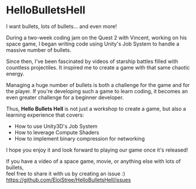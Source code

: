 # HelloBulletsHell
I want bullets, lots of bullets... and even more!

During a two-week coding jam on the Quest 2 with Vincent, working on his space game, I began writing code using Unity's Job System to handle a massive number of bullets.

Since then, I've been fascinated by videos of starship battles filled with countless projectiles. It inspired me to create a game with that same chaotic energy.

Managing a huge number of bullets is both a challenge for the game and for the player. If you're developing such a game to learn coding, it becomes an even greater challenge for a beginner developer.

Thus, **Hello Bullets Hell** is not just a workshop to create a game, but also a learning experience that covers:
- How to use Unity3D's Job System
- How to leverage Compute Shaders
- How to implement binary compression for networking

I hope you enjoy it and look forward to playing our game once it's released!

If you have a video of a space game, movie, or anything else with lots of bullets,  
feel free to share it with us by creating an issue :)  
https://github.com/EloiStree/HelloBulletsHell/issues
